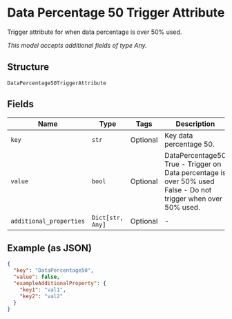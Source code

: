 
# Data Percentage 50 Trigger Attribute

Trigger attribute for when data percentage is over 50% used.

*This model accepts additional fields of type Any.*

## Structure

`DataPercentage50TriggerAttribute`

## Fields

| Name | Type | Tags | Description |
|  --- | --- | --- | --- |
| `key` | `str` | Optional | Key data percentage 50. |
| `value` | `bool` | Optional | DataPercentage50<br />True - Trigger on Data percentage is over 50% used<br />False - Do not trigger when over 50% used. |
| `additional_properties` | `Dict[str, Any]` | Optional | - |

## Example (as JSON)

```json
{
  "key": "DataPercentage50",
  "value": false,
  "exampleAdditionalProperty": {
    "key1": "val1",
    "key2": "val2"
  }
}
```

